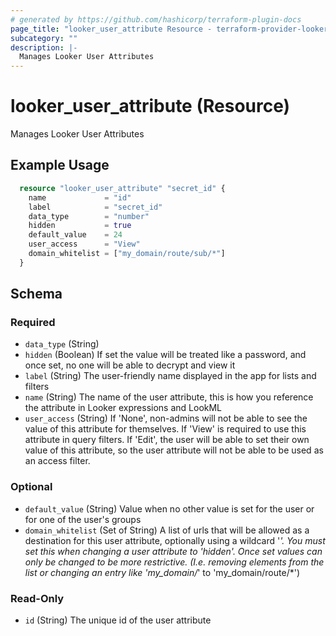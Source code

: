 ```yaml
---
# generated by https://github.com/hashicorp/terraform-plugin-docs
page_title: "looker_user_attribute Resource - terraform-provider-looker"
subcategory: ""
description: |-
  Manages Looker User Attributes
---
```


# looker_user_attribute (Resource)

Manages Looker User Attributes

## Example Usage

```terraform
  resource "looker_user_attribute" "secret_id" {
    name             = "id"
    label            = "secret_id"
    data_type        = "number"
    hidden           = true
    default_value    = 24
    user_access      = "View"
    domain_whitelist = ["my_domain/route/sub/*"]
  }
```

<!-- schema generated by tfplugindocs -->

## Schema

### Required

- `data_type` (String)
- `hidden` (Boolean) If set the value will be treated like a password, and once set, no one will be able to decrypt and view it
- `label` (String) The user-friendly name displayed in the app for lists and filters
- `name` (String) The name of the user attribute, this is how you reference the attribute in Looker expressions and LookML
- `user_access` (String) If 'None', non-admins will not be able to see the value of this attribute for themselves. If 'View' is required to use this attribute in query filters. If 'Edit', the user will be able to set their own value of this attribute, so the user attribute will not be able to be used as an access filter.

### Optional

- `default_value` (String) Value when no other value is set for the user or for one of the user's groups
- `domain_whitelist` (Set of String) A list of urls that will be allowed as a destination for this user attribute, optionally using a wildcard '_'. You must set this when changing a user attribute to 'hidden'. Once set values can only be changed to be more restrictive. (I.e. removing elements from the list or changing an entry like 'my_domain/_' to 'my_domain/route/\*')

### Read-Only

- `id` (String) The unique id of the user attribute
